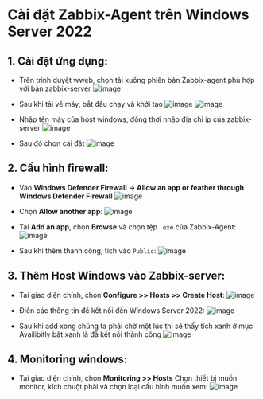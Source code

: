 # Cài đặt Zabbix-Agent trên Windows Server 2022 
##  1. Cài đặt ứng dụng:
- Trên trình duyệt wweb, chọn tải xuống phiên bản Zabbix-agent phù hợp với bản zabbix-server
![image](https://github.com/user-attachments/assets/661b53c5-c3d1-41f9-b96f-2609b8aa359a)

- Sau khi tải về máy, bắt đầu chạy và khởi tạo
![image](https://github.com/user-attachments/assets/b247fc95-309f-4917-8bf2-4cc7d3a6ed47)
![image](https://github.com/user-attachments/assets/086110fe-5e83-4fe4-9126-ec86d3ab4cc1)

- Nhập tên máy của host windows, đồng thời nhập địa chỉ ip của zabbix-server
![image](https://github.com/user-attachments/assets/3a22cc15-8dc2-453f-ace8-01805436a8e2)

- Sau đó chọn cài đặt
![image](https://github.com/user-attachments/assets/7687ba52-1f6e-4a4e-b239-6761b60a3f93)

## 2. Cấu hình firewall: 
- Vào **Windows Defender Firewall -> Allow an app or feather through Windows Defender Firewall**
![image](https://github.com/user-attachments/assets/9edf4ffe-d514-4a75-a240-1915561b01af)

- Chọn **Allow another app**: 
![image](https://github.com/user-attachments/assets/6a5ecfad-29ff-41d7-a868-e1d5a03b3263)

- Tại **Add an app**, chọn **Browse** và chọn tệp `.exe` của Zabbix-Agent:
![image](https://github.com/user-attachments/assets/8e6fd9ab-0fdf-407e-bb5b-ee1a36b89e3c)

- Sau khi thêm thành công, tích vào `Public`:
![image](https://github.com/user-attachments/assets/915e1b31-e622-45e8-9b50-8c2828e76dc6)

## 3. Thêm Host Windows vào Zabbix-server:
- Tại giao diện chính, chọn **Configure >> Hosts >> Create Host**:
![image](https://github.com/user-attachments/assets/7013742e-9b7e-4582-a0a2-25a97e1d0f68)

- Điền các thông tin để kết nối đến Windows Server 2022:
![image](https://github.com/user-attachments/assets/310e1e1d-c5b1-4273-a303-1dc3a89d182a)

- Sau khi add xong chúng ta phải chờ một lúc thì sẽ thấy tích xanh ở mục Availibitly bật xanh là đã kết nối thành công
![image](https://github.com/user-attachments/assets/85d04a24-9011-446a-98ff-e1e583405705)

## 4. Monitoring windows:
- Tại giao diện chính, chọn **Monitoring >> Hosts** Chọn thiết bị muốn monitor, kích chuột phải và chọn loại cấu hình muốn xem:
![image](https://github.com/user-attachments/assets/3d14daae-661a-4846-8125-2441c998de22)

